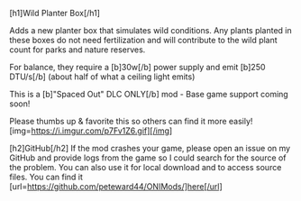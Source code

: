 [h1]Wild Planter Box[/h1]

Adds a new planter box that simulates wild conditions. Any plants planted in these boxes do not need fertilization and will contribute to the wild plant count for parks and nature reserves.

For balance, they require a [b]30w[/b] power supply and emit [b]250 DTU/s[/b] (about half of what a ceiling light emits)

This is a [b]"Spaced Out" DLC ONLY[/b] mod - Base game support coming soon!

Please thumbs up & favorite this so others can find it more easily!
[img=https://i.imgur.com/p7Fv1Z6.gif][/img]

[h2]GitHub[/h2]
If the mod crashes your game, please open an issue on my GitHub and provide logs from the game so I could search for the source of the problem. You can also use it for local download and to access source files. You can find it [url=https://github.com/peteward44/ONIMods/]here[/url]
